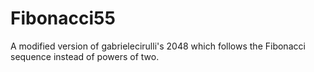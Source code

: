 # Fibonacci55
A modified version of gabrielecirulli's 2048 which follows the Fibonacci sequence instead of powers of two.
